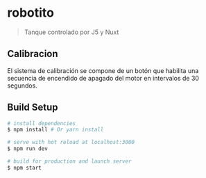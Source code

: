 # robotito

> Tanque controlado por J5 y Nuxt


## Calibracion

El sistema de calibración se compone de un botón que habilita una secuencia de encendido de apagado del motor en intervalos de 30 segundos.


## Build Setup

``` bash
# install dependencies
$ npm install # Or yarn install

# serve with hot reload at localhost:3000
$ npm run dev

# build for production and launch server
$ npm start
```